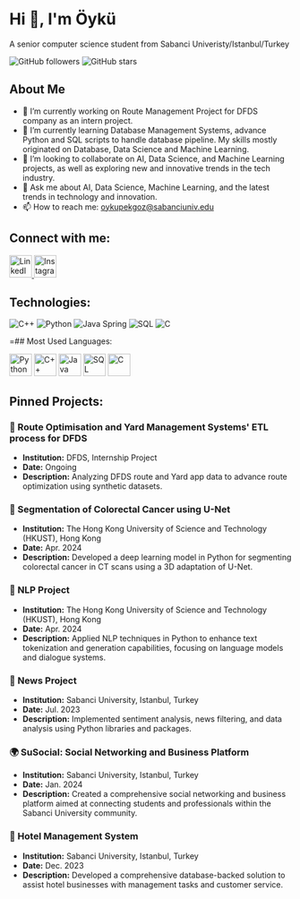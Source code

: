 
# Hi 👋, I'm Öykü
A senior computer science student from Sabanci Univeristy/Istanbul/Turkey

![GitHub followers](https://img.shields.io/github/followers/oykupekgoz?label=Followers&style=social)
![GitHub stars](https://img.shields.io/github/stars/oykupekgoz?label=Stars&style=social)


## About Me
- 🔭 I’m currently working on Route Management Project for DFDS company as an intern project.
- 🌱 I’m currently learning Database Management Systems, advance Python and SQL scripts to handle database pipeline. My skills mostly originated on Database, Data Science and Machine Learning.
- 👯 I’m looking to collaborate on AI, Data Science, and Machine Learning projects, as well as exploring new and innovative trends in the tech industry.
- 💬 Ask me about AI, Data Science, Machine Learning, and the latest trends in technology and innovation.
- 📫 How to reach me: oykupekgoz@sabanciuniv.edu


## Connect with me:
<p align="left">
  <a href="https://www.linkedin.com/in/öykü-pekgöz-138559234/">
    <img src="https://cdn.jsdelivr.net/gh/devicons/devicon/icons/linkedin/linkedin-original.svg" alt="LinkedIn" width="40" height="40"/>
  </a>
  <a href="https://www.instagram.com/oykupekgoz_">
    <img src="https://upload.wikimedia.org/wikipedia/commons/a/a5/Instagram_icon.png" alt="Instagram" width="40" height="40"/>
  </a>
</p>




## Technologies:
![C++](https://img.shields.io/badge/-C++-00599C?style=flat-square&logo=c%2B%2B&logoColor=white)
![Python](https://img.shields.io/badge/-Python-black?style=flat-square&logo=python)
![Java Spring](https://img.shields.io/badge/-Spring-6DB33F?style=flat-square&logo=spring&logoColor=white)
![SQL](https://img.shields.io/badge/-SQL-4479A1?style=flat-square&logo=postgresql&logoColor=white)
![C](https://img.shields.io/badge/-C-A8B9CC?style=flat-square&logo=c&logoColor=white)



=## Most Used Languages:
<p align="left">
  <img src="https://cdn.jsdelivr.net/gh/devicons/devicon/icons/python/python-original.svg" alt="Python" width="40" height="40"/>
  <img src="https://cdn.jsdelivr.net/gh/devicons/devicon/icons/cplusplus/cplusplus-original.svg" alt="C++" width="40" height="40"/>
  <img src="https://cdn.jsdelivr.net/gh/devicons/devicon/icons/java/java-original.svg" alt="Java" width="40" height="40"/>
  <img src="https://cdn.jsdelivr.net/gh/devicons/devicon/icons/mysql/mysql-original.svg" alt="SQL" width="40" height="40"/>
  <img src="https://cdn.jsdelivr.net/gh/devicons/devicon/icons/c/c-original.svg" alt="C" width="40" height="40"/>
</p>




## Pinned Projects:
### 🚚 Route Optimisation and Yard Management Systems' ETL process for DFDS
- **Institution:** DFDS, Internship Project
- **Date:** Ongoing
- **Description:** Analyzing DFDS route and Yard app data to advance route optimization using synthetic datasets.

### 🧠 Segmentation of Colorectal Cancer using U-Net
- **Institution:** The Hong Kong University of Science and Technology (HKUST), Hong Kong
- **Date:** Apr. 2024
- **Description:** Developed a deep learning model in Python for segmenting colorectal cancer in CT scans using a 3D adaptation of U-Net.

### 🤖 NLP Project
- **Institution:** The Hong Kong University of Science and Technology (HKUST), Hong Kong
- **Date:** Apr. 2024
- **Description:** Applied NLP techniques in Python to enhance text tokenization and generation capabilities, focusing on language models and dialogue systems.

### 📝 News Project
- **Institution:** Sabanci University, Istanbul, Turkey
- **Date:** Jul. 2023
- **Description:** Implemented sentiment analysis, news filtering, and data analysis using Python libraries and packages.

### 🌍 SuSocial: Social Networking and Business Platform
- **Institution:** Sabanci University, Istanbul, Turkey
- **Date:** Jan. 2024
- **Description:** Created a comprehensive social networking and business platform aimed at connecting students and professionals within the Sabanci University community.

### 🏨 Hotel Management System
- **Institution:** Sabanci University, Istanbul, Turkey
- **Date:** Dec. 2023
- **Description:** Developed a comprehensive database-backed solution to assist hotel businesses with management tasks and customer service.







<!--
**oykupekgoz/oykupekgoz** is a ✨ _special_ ✨ repository because its `README.md` (this file) appears on your GitHub profile.

Here are some ideas to get you started:

- 🔭 I’m currently working on ...
- 🌱 I’m currently learning ...
- 👯 I’m looking to collaborate on ...
- 🤔 I’m looking for help with ...
- 💬 Ask me about ...
- 📫 How to reach me: ...
- 😄 Pronouns: ...<img width="1512" alt="Screenshot 2024-08-25 at 3 24 54 PM" src="https://github.com/user-attachments/assets/11b5746f-650b-4db6-bd4f-484a199b6317">

- ⚡ Fun fact: ...
-->
